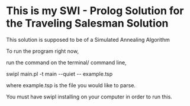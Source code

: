 # This is my SWI - Prolog Solution for the Traveling Salesman Solution

This solution is supposed to be of a Simulated Annealing Algorithm



To run the program right now, 

run the command on the terminal/ command line, 

 swipl  main.pl -t main --quiet -- example.tsp
 
 
where example.tsp is the file you would like to parse. 

You must have swipl installing on your computer in order to run this.
